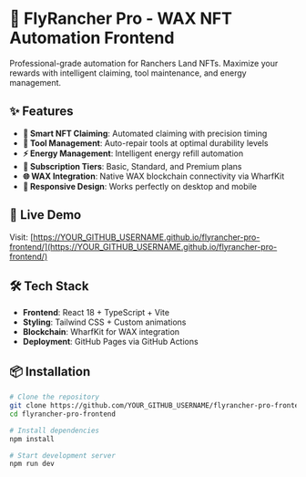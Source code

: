 # 🤖 FlyRancher Pro - WAX NFT Automation Frontend

Professional-grade automation for Ranchers Land NFTs. Maximize your rewards with intelligent claiming, tool maintenance, and energy management.

## ✨ Features

- **🎯 Smart NFT Claiming**: Automated claiming with precision timing
- **🔧 Tool Management**: Auto-repair tools at optimal durability levels  
- **⚡ Energy Management**: Intelligent energy refill automation
- **💎 Subscription Tiers**: Basic, Standard, and Premium plans
- **🌐 WAX Integration**: Native WAX blockchain connectivity via WharfKit
- **📱 Responsive Design**: Works perfectly on desktop and mobile

## 🚀 Live Demo

Visit: [https://YOUR_GITHUB_USERNAME.github.io/flyrancher-pro-frontend/](https://YOUR_GITHUB_USERNAME.github.io/flyrancher-pro-frontend/)

## 🛠️ Tech Stack

- **Frontend**: React 18 + TypeScript + Vite
- **Styling**: Tailwind CSS + Custom animations
- **Blockchain**: WharfKit for WAX integration
- **Deployment**: GitHub Pages via GitHub Actions

## 📦 Installation

```bash
# Clone the repository
git clone https://github.com/YOUR_GITHUB_USERNAME/flyrancher-pro-frontend.git
cd flyrancher-pro-frontend

# Install dependencies
npm install

# Start development server
npm run dev
